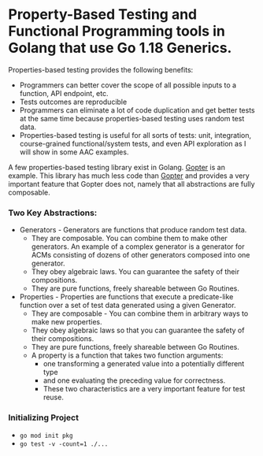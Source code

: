 # Property-Based Testing and Functional Programming tools in Golang that use Go 1.18 Generics.

Properties-based testing provides the following benefits:
- Programmers can better cover the scope of all possible inputs to a function, API endpoint, etc.
- Tests outcomes are reproducible
- Programmers can eliminate a lot of code duplication and get better tests at the same time because properties-based testing uses random test data.
- Properties-based testing is useful for all sorts of tests: unit, integration, course-grained functional/system tests, and even API exploration as I will show in some AAC examples.

A few properties-based testing library exist in Golang. [Gopter](https://github.com/leanovate/gopter/) is an example. This library has much less code than [Gopter](https://github.com/leanovate/gopter/) and provides a very important feature that Gopter does not, namely that all abstractions are fully composable.

### Two Key Abstractions:
- Generators - Generators are functions that produce random test data. 
  - They are composable. You can combine them to make other generators. An example of a complex generator is a generator for ACMs consisting of dozens of other generators composed into one
generator.
  - They obey algebraic laws. You can guarantee the safety of their compositions.
  - They are pure functions, freely shareable between Go Routines.
- Properties - Properties are functions that execute a predicate-like function over a set of test data generated using a given Generator. 
  - They are composable - You can combine them in arbitrary ways to make new properties. 
  - They obey algebraic laws so that you can guarantee the safety of their compositions.
  - They are pure functions, freely shareable between Go Routines.  
  - A property is a function that takes two function arguments:
    - one transforming a generated value into a potentially different type 
    - and one evaluating the preceding value for correctness. 
    - These two characteristics are a very important feature for test reuse.

### Initializing Project
- `go mod init pkg`
- `go test -v -count=1 ./...`
